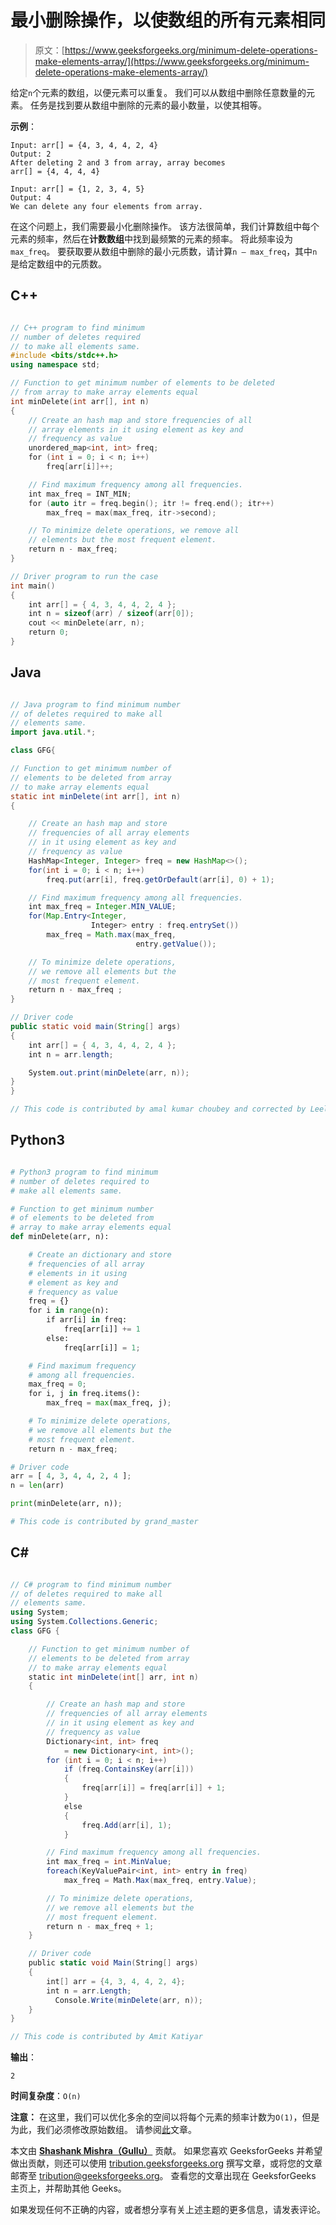 # 最小删除操作，以使数组的所有元素相同

> 原文：[https://www.geeksforgeeks.org/minimum-delete-operations-make-elements-array/](https://www.geeksforgeeks.org/minimum-delete-operations-make-elements-array/)

给定`n`个元素的数组，以便元素可以重复。 我们可以从数组中删除任意数量的元素。 任务是找到要从数组中删除的元素的最小数量，以使其相等。

**示例**：

```
Input: arr[] = {4, 3, 4, 4, 2, 4}
Output: 2
After deleting 2 and 3 from array, array becomes 
arr[] = {4, 4, 4, 4} 

Input: arr[] = {1, 2, 3, 4, 5}
Output: 4
We can delete any four elements from array.

```

在这个问题上，我们需要最小化删除操作。 该方法很简单，我们计算数组中每个元素的频率，然后在**计数数组**中找到最频繁的元素的频率。 将此频率设为`max_freq`。 要获取要从数组中删除的最小元质数，请计算`n – max_freq`，其中`n`是给定数组中的元质数。

## C++

```cpp

// C++ program to find minimum
// number of deletes required
// to make all elements same.
#include <bits/stdc++.h>
using namespace std;

// Function to get minimum number of elements to be deleted
// from array to make array elements equal
int minDelete(int arr[], int n)
{
    // Create an hash map and store frequencies of all
    // array elements in it using element as key and
    // frequency as value
    unordered_map<int, int> freq;
    for (int i = 0; i < n; i++)
        freq[arr[i]]++;

    // Find maximum frequency among all frequencies.
    int max_freq = INT_MIN;
    for (auto itr = freq.begin(); itr != freq.end(); itr++)
        max_freq = max(max_freq, itr->second);

    // To minimize delete operations, we remove all
    // elements but the most frequent element.
    return n - max_freq;
}

// Driver program to run the case
int main()
{
    int arr[] = { 4, 3, 4, 4, 2, 4 };
    int n = sizeof(arr) / sizeof(arr[0]);
    cout << minDelete(arr, n);
    return 0;
}

```

## Java

```java

// Java program to find minimum number
// of deletes required to make all
// elements same.
import java.util.*;

class GFG{

// Function to get minimum number of 
// elements to be deleted from array
// to make array elements equal
static int minDelete(int arr[], int n)
{

    // Create an hash map and store 
    // frequencies of all array elements
    // in it using element as key and
    // frequency as value
    HashMap<Integer, Integer> freq = new HashMap<>();
    for(int i = 0; i < n; i++)
        freq.put(arr[i], freq.getOrDefault(arr[i], 0) + 1);

    // Find maximum frequency among all frequencies.
    int max_freq = Integer.MIN_VALUE;
    for(Map.Entry<Integer, 
                  Integer> entry : freq.entrySet())
        max_freq = Math.max(max_freq, 
                            entry.getValue());

    // To minimize delete operations, 
    // we remove all elements but the
    // most frequent element.
    return n - max_freq ;
}

// Driver code
public static void main(String[] args)
{
    int arr[] = { 4, 3, 4, 4, 2, 4 };
    int n = arr.length;

    System.out.print(minDelete(arr, n));
}
}

// This code is contributed by amal kumar choubey and corrected by Leela Kotte

```

## Python3

```py

# Python3 program to find minimum 
# number of deletes required to 
# make all elements same. 

# Function to get minimum number 
# of elements to be deleted from 
# array to make array elements equal 
def minDelete(arr, n): 

    # Create an dictionary and store 
    # frequencies of all array 
    # elements in it using 
    # element as key and 
    # frequency as value 
    freq = {} 
    for i in range(n): 
        if arr[i] in freq: 
            freq[arr[i]] += 1
        else: 
            freq[arr[i]] = 1; 

    # Find maximum frequency 
    # among all frequencies. 
    max_freq = 0; 
    for i, j in freq.items(): 
        max_freq = max(max_freq, j); 

    # To minimize delete operations, 
    # we remove all elements but the 
    # most frequent element. 
    return n - max_freq; 

# Driver code 
arr = [ 4, 3, 4, 4, 2, 4 ]; 
n = len(arr) 

print(minDelete(arr, n)); 

# This code is contributed by grand_master 

```

## C#

```cs

// C# program to find minimum number
// of deletes required to make all
// elements same.
using System;
using System.Collections.Generic;
class GFG {

    // Function to get minimum number of
    // elements to be deleted from array
    // to make array elements equal
    static int minDelete(int[] arr, int n)
    {

        // Create an hash map and store
        // frequencies of all array elements
        // in it using element as key and
        // frequency as value
        Dictionary<int, int> freq
            = new Dictionary<int, int>();
        for (int i = 0; i < n; i++)
            if (freq.ContainsKey(arr[i])) 
            {
                freq[arr[i]] = freq[arr[i]] + 1;
            }
            else
            {
                freq.Add(arr[i], 1);
            }

        // Find maximum frequency among all frequencies.
        int max_freq = int.MinValue;
        foreach(KeyValuePair<int, int> entry in freq)
            max_freq = Math.Max(max_freq, entry.Value);

        // To minimize delete operations,
        // we remove all elements but the
        // most frequent element.
        return n - max_freq + 1;
    }

    // Driver code
    public static void Main(String[] args)
    {
        int[] arr = {4, 3, 4, 4, 2, 4};
        int n = arr.Length;
          Console.Write(minDelete(arr, n));
    }
}

// This code is contributed by Amit Katiyar

```

**输出**：

```
2

```

**时间复杂度**：`O(n)`

**注意：** 在这里，我们可以优化多余的空间以将每个元素的频率计数为`O(1)`，但是为此，我们必须修改原始数组。 请参阅[此](https://www.geeksforgeeks.org/count-frequencies-elements-array-o1-extra-space-time/)文章。

本文由 [**Shashank Mishra（Gullu）**](https://www.facebook.com/shashank.mishra.92167) 贡献。 如果您喜欢 GeeksforGeeks 并希望做出贡献，则还可以使用 [tribution.geeksforgeeks.org](http://www.contribute.geeksforgeeks.org) 撰写文章，或将您的文章邮寄至 tribution@geeksforgeeks.org。 查看您的文章出现在 GeeksforGeeks 主页上，并帮助其他 Geeks。

如果发现任何不正确的内容，或者想分享有关上述主题的更多信息，请发表评论。

